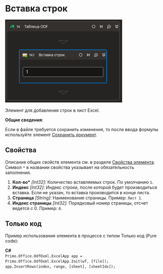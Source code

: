# Вставка строк

![](../../../../resources/activities/basic/odf/table/Cropped-InsertRow.png)

Элемент для добавления строк в лист Excel.

**Общие сведения**:

Если в файле требуется сохранить изменения, то после ввода формулы используйте элемент [Сохранить документ](https://docs.primo-rpa.ru/primo-rpa/g_elements/el_basic/els-odf/els-table/el-odftable-save).

## Свойства

Описание общих свойств элемента см. в разделе [Свойства элемента](https://docs.primo-rpa.ru/primo-rpa/primo-studio/process/elements#svoistva-elementa).\
Символ `*` в названии свойства указывает на обязательность заполнения.

1. **Кол-во\*** *[Int32]*: Количество вставляемых строк. По умолчанию `1`.
2. **Индекс** *[Int32]*: Индекс строки, после которой будет производиться вставка. Если не указан, то вставка производится в конце листа.
3. **Страница** *[String]*: Наименование страницы. Пример: `Лист 1`.
4. **Индекс страницы** *[Int32]*: Порядковый номер страницы, отсчет ведется с 0. Пример: `0`.

## Только код
Пример использования элемента в процессе с типом Только код (Pure code):  

**C#**  
`Primo.Office.OdfOxml.ExcelApp app = Primo.Office.OdfOxml.ExcelApp.Init(wf, [file]);`   
`app.InsertRows(index, range, [sheet], [sheetIdx]);`
